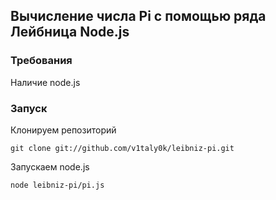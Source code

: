 ## Вычисление числа Pi с помощью ряда Лейбница Node.js
### Требования
Наличие node.js

### Запуск
Клонируем репозиторий
```
git clone git://github.com/v1taly0k/leibniz-pi.git
```

Запускаем node.js
```
node leibniz-pi/pi.js
```
